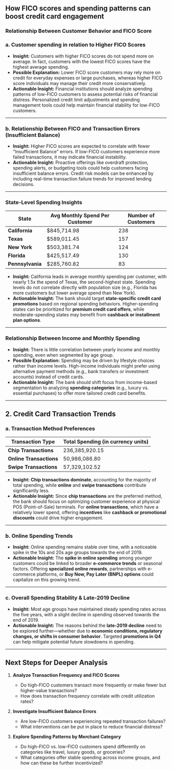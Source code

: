 ## How FICO scores and spending patterns can boost credit card engagement

### Relationship Between Customer Behavior and FICO Score

### a. Customer spending in relation to Higher FICO Scores
- **Insight:** Customers with higher FICO scores do not spend more on average. In fact, customers with the lowest FICO scores have the highest average spending.  
- **Possible Explanation:** Lower FICO score customers may rely more on credit for everyday expenses or large purchases, whereas higher FICO score individuals may manage their credit more conservatively.  
- **Actionable Insight:** Financial institutions should analyze spending patterns of low-FICO customers to assess potential risks of financial distress. Personalized credit limit adjustments and spending management tools could help maintain financial stability for low-FICO customers.

---

### **b. Relationship Between FICO and Transaction Errors (Insufficient Balance)**
- **Insight:** Higher FICO scores are expected to correlate with fewer "Insufficient Balance" errors. If low-FICO customers experience more failed transactions, it may indicate financial instability.  
- **Actionable Insight:** Proactive offerings like overdraft protection, spending alerts, or budgeting tools could help customers facing insufficient balance errors. Credit risk models can be enhanced by including real-time transaction failure trends for improved lending decisions.

---

### State-Level Spending Insights
| **State**           | **Avg Monthly Spend Per Customer** | **Number of Customers** |
|---------------------|-----------------------------------|-------------------------|
| **California**      | $845,714.98                        | 238                     |
| **Texas**           | $589,011.45                        | 157                     |
| **New York**        | $503,381.74                        | 124                     |
| **Florida**         | $425,517.49                        | 130                     |
| **Pennsylvania**    | $285,760.82                        | 83                      |


- **Insight:** California leads in average monthly spending per customer, with nearly 1.5x the spend of Texas, the second-highest state. Spending levels do not correlate directly with population size (e.g., Florida has more customers but lower average spend than New York).  
- **Actionable Insight:** The bank should target **state-specific credit card promotions** based on regional spending behaviors. Higher-spending states can be prioritized for **premium credit card offers**, while moderate-spending states may benefit from **cashback or installment plan options**.

---

###  Relationship Between Income and Monthly Spending
- **Insight:** There is little correlation between yearly income and monthly spending, even when segmented by age group.  
- **Possible Explanation:** Spending may be driven by lifestyle choices rather than income levels. High-income individuals might prefer using alternative payment methods (e.g., bank transfers or investment accounts) instead of credit cards.  
- **Actionable Insight:** The bank should shift focus from income-based segmentation to analyzing **spending categories** (e.g., luxury vs. essential purchases) to offer more tailored credit card benefits.

---

## 2. Credit Card Transaction Trends

### **a. Transaction Method Preferences**
| **Transaction Type**   | **Total Spending (in currency units)** |
|------------------------|----------------------------------------|
| **Chip Transactions**  | 236,385,920.15                         |
| **Online Transactions**| 50,986,086.80                          |
| **Swipe Transactions** | 57,329,102.52                          |

- **Insight:** **Chip transactions dominate**, accounting for the majority of total spending, while **online** and **swipe transactions** contribute significantly less.  
- **Actionable Insight:** Since **chip transactions** are the preferred method, the bank should focus on optimizing customer experience at physical POS (Point-of-Sale) terminals. For **online transactions**, which have a relatively lower spend, offering **incentives** like **cashback or promotional discounts** could drive higher engagement.

---

### **b. Online Spending Trends**
- **Insight:** Online spending remains stable over time, with a noticeable spike in the 10s and 20s age groups towards the end of 2019.  
- **Actionable Insight:** The **spike in online spending** among younger customers could be linked to broader **e-commerce trends** or seasonal factors. Offering **specialized online rewards**, partnerships with e-commerce platforms, or **Buy Now, Pay Later (BNPL) options** could capitalize on this growing trend.

---

### **c. Overall Spending Stability & Late-2019 Decline**
- **Insight:** Most age groups have maintained steady spending rates across the five years, with a slight decline in spending observed towards the end of 2019.  
- **Actionable Insight:** The reasons behind the **late-2019 decline** need to be explored further—whether due to **economic conditions, regulatory changes, or shifts in consumer behavior**. Targeted **promotions in Q4** can help mitigate potential future slowdowns in spending.

---

## **Next Steps for Deeper Analysis**

1. **Analyze Transaction Frequency and FICO Scores**
   - Do high-FICO customers transact more frequently or make fewer but higher-value transactions?  
   - How does transaction frequency correlate with credit utilization rates?

2. **Investigate Insufficient Balance Errors**
   - Are low-FICO customers experiencing repeated transaction failures?  
   - What interventions can be put in place to reduce financial distress?

3. **Explore Spending Patterns by Merchant Category**
   - Do high-FICO vs. low-FICO customers spend differently on categories like travel, luxury goods, or groceries?  
   - What categories offer stable spending across income groups, and how can these be further incentivized?

